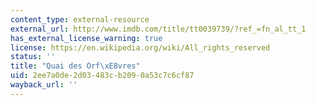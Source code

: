 ```yaml
---
content_type: external-resource
external_url: http://www.imdb.com/title/tt0039739/?ref_=fn_al_tt_1
has_external_license_warning: true
license: https://en.wikipedia.org/wiki/All_rights_reserved
status: ''
title: "Quai des Orf\xE8vres"
uid: 2ee7a0de-2d03-483c-b209-0a53c7c6cf87
wayback_url: ''
---
```

